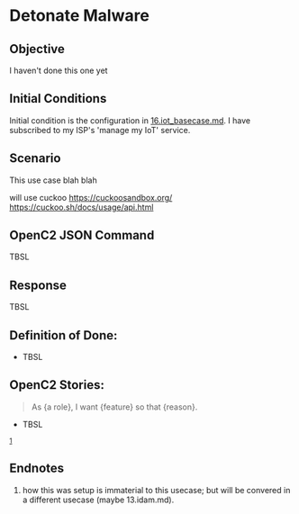 # Detonate Malware
## Objective
I haven't done this one yet

## Initial Conditions

Initial condition is the configuration in [16.iot_basecase.md](./16.iot_basecase.md).
I have subscribed to my ISP's 'manage my IoT' service.


## Scenario

This use case blah blah

will use cuckoo https://cuckoosandbox.org/
https://cuckoo.sh/docs/usage/api.html

## OpenC2 JSON Command
TBSL

## Response
TBSL

## Definition of Done:
 * TBSL

## OpenC2 Stories:
> As {a role}, I want {feature} so that {reason}.
 * TBSL

<sup>[1](#endnote1)</sup>

## Endnotes
 1. <a name="endnote1">how</a> this was setup is immaterial to this usecase; but will be convered in a different usecase (maybe 13.idam.md).
